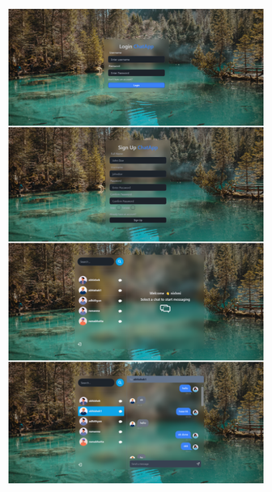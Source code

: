 ![Screenshot](https://github.com/abhishekdk62/LIVE-CHAT-APP/blob/master/ss01.png)
![Screenshot](https://github.com/abhishekdk62/LIVE-CHAT-APP/blob/master/ss02.png)
![Screenshot](https://github.com/abhishekdk62/LIVE-CHAT-APP/blob/master/ss1.png)
![Screenshot](https://github.com/abhishekdk62/LIVE-CHAT-APP/blob/master/ss2.png)

